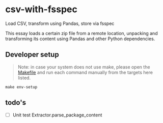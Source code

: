 # csv-with-fsspec

Load CSV, transform using Pandas, store via fsspec

This essay loads a certain zip file from a remote location, unpacking and transforming
its content using Pandas and other Python dependencies.


## Developer setup

> Note: in case your system does not use make, please open the [Makefile](Makefile) and run each command
> manually from the targets here listed.

```shell
make env-setup
```


## todo's

- [ ] Unit test Extractor.parse_package_content
